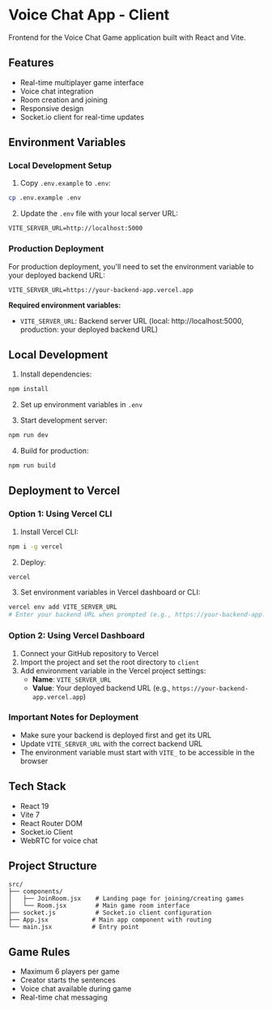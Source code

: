 # Voice Chat App - Client

Frontend for the Voice Chat Game application built with React and Vite.

## Features
- Real-time multiplayer game interface
- Voice chat integration
- Room creation and joining
- Responsive design
- Socket.io client for real-time updates

## Environment Variables

### Local Development Setup

1. Copy `.env.example` to `.env`:
```bash
cp .env.example .env
```

2. Update the `.env` file with your local server URL:
```env
VITE_SERVER_URL=http://localhost:5000
```

### Production Deployment

For production deployment, you'll need to set the environment variable to your deployed backend URL:

```env
VITE_SERVER_URL=https://your-backend-app.vercel.app
```

**Required environment variables:**
- `VITE_SERVER_URL`: Backend server URL (local: http://localhost:5000, production: your deployed backend URL)

## Local Development

1. Install dependencies:
```bash
npm install
```

2. Set up environment variables in `.env`

3. Start development server:
```bash
npm run dev
```

4. Build for production:
```bash
npm run build
```

## Deployment to Vercel

### Option 1: Using Vercel CLI

1. Install Vercel CLI:
```bash
npm i -g vercel
```

2. Deploy:
```bash
vercel
```

3. Set environment variables in Vercel dashboard or CLI:
```bash
vercel env add VITE_SERVER_URL
# Enter your backend URL when prompted (e.g., https://your-backend-app.vercel.app)
```

### Option 2: Using Vercel Dashboard

1. Connect your GitHub repository to Vercel
2. Import the project and set the root directory to `client`
3. Add environment variable in the Vercel project settings:
   - **Name**: `VITE_SERVER_URL`
   - **Value**: Your deployed backend URL (e.g., `https://your-backend-app.vercel.app`)

### Important Notes for Deployment

- Make sure your backend is deployed first and get its URL
- Update `VITE_SERVER_URL` with the correct backend URL
- The environment variable must start with `VITE_` to be accessible in the browser

## Tech Stack

- React 19
- Vite 7
- React Router DOM
- Socket.io Client
- WebRTC for voice chat

## Project Structure

```
src/
├── components/
│   ├── JoinRoom.jsx    # Landing page for joining/creating games
│   └── Room.jsx        # Main game room interface
├── socket.js           # Socket.io client configuration
├── App.jsx            # Main app component with routing
└── main.jsx           # Entry point
```

## Game Rules

- Maximum 6 players per game
- Creator starts the sentences
- Voice chat available during game
- Real-time chat messaging
